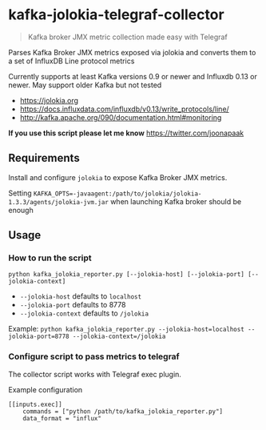 # kafka-jolokia-telegraf-collector
> Kafka broker JMX metric collection made easy with Telegraf

Parses Kafka Broker JMX metrics exposed via jolokia and converts them to a set of InfluxDB Line protocol metrics

Currently supports at least Kafka versions 0.9 or newer and Influxdb 0.13 or newer. May support older Kafka but not tested

- https://jolokia.org
- https://docs.influxdata.com/influxdb/v0.13/write_protocols/line/
- http://kafka.apache.org/090/documentation.html#monitoring

**If you use this script please let me know** https://twitter.com/joonapaak

## Requirements

Install and configure `jolokia` to expose Kafka Broker JMX metrics.

Setting `KAFKA_OPTS=-javaagent:/path/to/jolokia/jolokia-1.3.3/agents/jolokia-jvm.jar` when launching Kafka broker should be enough

## Usage

### How to run the script
```python kafka_jolokia_reporter.py [--jolokia-host] [--jolokia-port] [--jolokia-context]```

- `--jolokia-host` defaults to `localhost`
- `--jolokia-port` defaults to 8778
- `--jolokia-context` defaults to `/jolokia`

Example:
```python kafka_jolokia_reporter.py --jolokia-host=localhost --jolokia-port=8778 --jolokia-context=/jolokia```

### Configure script to pass metrics to telegraf

The collector script works with Telegraf exec plugin.

Example configuration
```
[[inputs.exec]]
    commands = ["python /path/to/kafka_jolokia_reporter.py"]
    data_format = "influx"
```
